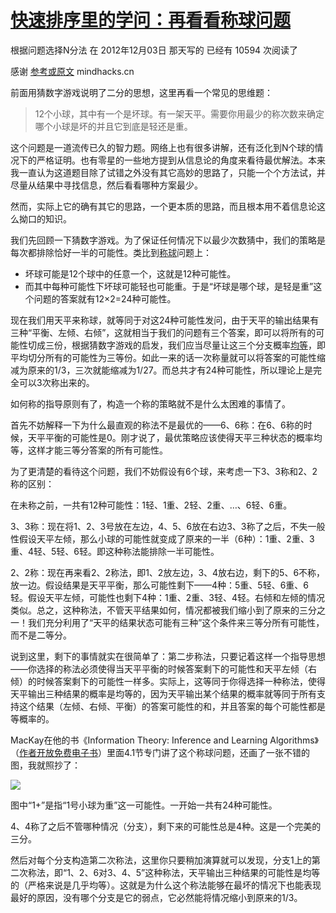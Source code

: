 # [快速排序里的学问：再看看称球问题][0]

 根据问题选择N分法 在 2012年12月03日 那天写的 已经有 10594 次阅读了

感谢 [参考或原文][1] mindhacks.cn 



前面用猜数字游戏说明了二分的思想，这里再看一个常见的思维题：

> 12个小球，其中有一个是坏球。有一架天平。需要你用最少的称次数来确定哪个小球是坏的并且它到底是轻还是重。

这个问题是一道流传已久的智力题。网络上也有很多讲解，还有泛化到N个球的情况下的严格证明。也有零星的一些地方提到从信息论的角度来看待最优解法。本来我一直认为这道题目除了试错之外没有其它高妙的思路了，只能一个个方法试，并尽量从结果中寻找信息，然后看看哪种方案最少。

然而，实际上它的确有其它的思路，一个更本质的思路，而且根本用不着信息论这么拗口的知识。

我们先回顾一下猜数字游戏。为了保证任何情况下以最少次数猜中，我们的策略是每次都排除恰好一半的可能性。类比到[称球][2]问题上：

* 坏球可能是12个球中的任意一个，这就是12种可能性。
* 而其中每种可能性下坏球可能轻也可能重。于是“坏球是哪个球，是轻是重”这个问题的答案就有12×2=24种可能性。

现在我们用天平来称球，就等同于对这24种可能性发问，由于天平的输出结果有三种“平衡、左倾、右倾”，这就相当于我们的问题有三个答案，即可以将所有的可能性切成三份，根据猜数字游戏的启发，我们应当尽量让这三个分支概率[均等][3]，即平均切分所有的可能性为三等份。如此一来的话一次称量就可以将答案的可能性缩减为原来的1/3，三次就能缩减为1/27。而总共才有24种可能性，所以理论上是完全可以3次称出来的。

如何称的指导原则有了，构造一个称的策略就不是什么太困难的事情了。

首先不妨解释一下为什么最直观的称法不是最优的——6、6称：在6、6称的时候，天平平衡的可能性是0。刚才说了，最优策略应该使得天平三种状态的概率均等，这样才能三等分答案的所有可能性。

为了更清楚的看待这个问题，我们不妨假设有6个球，来考虑一下3、3称和2、2称的区别：

在未称之前，一共有12种可能性：1轻、1重、2轻、2重、…、6轻、6重。

3、3称：现在将1、2、3号放在左边，4、5、6放在右边3、3称了之后，不失一般性假设天平左倾，那么小球的可能性就变成了原来的一半（6种）：1重、2重、3重、4轻、5轻、6轻。即这种称法能排除一半可能性。

2、2称：现在再来看2、2称法，即1、2放左边，3、4放右边，剩下的5、6不称，放一边。假设结果是天平平衡，那么可能性剩下——4种：5重、5轻、6重、6轻。假设天平左倾，可能性也剩下4种：1重、2重、3轻、4轻。右倾和左倾的情况类似。总之，这种称法，不管天平结果如何，情况都被我们缩小到了原来的三分之一！我们充分利用了“天平的结果状态可能有三种”这个条件来三等分所有可能性，而不是二等分。

说到这里，剩下的事情就实在很简单了：第二步称法，只要记着这样一个指导思想——你选择的称法必须使得当天平平衡的时候答案剩下的可能性和天平左倾（右倾）的时候答案剩下的可能性一样多。实际上，这等同于你得选择一种称法，使得天平输出三种结果的概率是均等的，因为天平输出某个结果的概率就等同于所有支持这个结果（左倾、右倾、平衡）的答案可能性的和，并且答案的每个可能性都是等概率的。

MacKay在他的书《Information Theory: Inference and Learning Algorithms》（[作者开放免费电子书][4]）里面4.1节专门讲了这个称球问题，还画了一张不错的图，我就照抄了：

![][5]

图中“1+”是指“1号小球为重”这一可能性。一开始一共有24种可能性。

4、4称了之后不管哪种情况（分支），剩下来的可能性总是4种。这是一个完美的三分。

然后对每个分支构造第二次称法，这里你只要稍加演算就可以发现，分支1上的第二次称法，即“1、2、6对3、4、5”这种称法，天平输出三种结果的可能性是均等的（严格来说是几乎均等）。这就是为什么这个称法能够在最坏的情况下也能表现最好的原因，没有哪个分支是它的弱点，它必然能将情况缩小到原来的1/3。

[0]: http://www.nowamagic.net/librarys/veda/detail/2388
[1]: http://mindhacks.cn/2008/06/13/why-is-quicksort-so-quick/
[2]: http://www.nowamagic.net/librarys/veda/tag/称球
[3]: http://www.nowamagic.net/librarys/veda/tag/均等
[4]: http://users.aims.ac.za/~mackay/itila/book.html
[5]: ./2012_12_17_01.jpg
